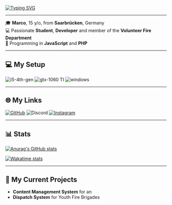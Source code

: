 [![Typing SVG](https://readme-typing-svg.herokuapp.com?size=30&duration=3500&color=3FC10D&lines=Hello%2C+I'm+Marco!;Student+%7C+Developer+%7C+Firefighter;Welcome+to+my+GitHub)](https://git.io/typing-svg)

---

🎓 **Marco**, 15 y/o, from **Saarbrücken**, Germany  
💻 Passionate **Student**, **Developer** and member of the **Volunteer Fire Department**  
🔧 Programming in **JavaScript** and **PHP**

---

## 💻 My Setup

![i5-4th-gen](https://img.shields.io/badge/Intel-Core%20i5%204th%20Gen-blue?style=for-the-badge&logo=intel&logoColor=white)
![gtx-1060 TI](https://img.shields.io/badge/NVIDIA-GTX%201060%20TI-green?style=for-the-badge&logo=nvidia&logoColor=white)
![windows](https://img.shields.io/badge/Windows_10-0078D6?style=for-the-badge&logo=windows&logoColor=white)

---

## 🌐 My Links

[![GitHub](https://img.shields.io/badge/GitHub-marxo112-000000?style=for-the-badge&logo=GitHub&logoColor=white)](https://github.com/marxo112)
![Discord](https://img.shields.io/badge/Discord-marxog-5865F2?style=for-the-badge&logo=discord&logoColor=white)
[![Instagram](https://img.shields.io/badge/Instagram-marxo.112-C13584?style=for-the-badge&logo=instagram&logoColor=white)](https://www.instagram.com/marxo.112/)

---

## 📊 Stats

[![Anurag's GitHub stats](https://github-readme-stats.vercel.app/api?username=marxo112&theme=radical&show_icons=true )](https://github.com/anuraghazra/github-readme-stats)

[![Wakatime stats](https://github-readme-stats.vercel.app/api/wakatime?username=marxo112&theme=radical)](https://github.com/anuraghazra/github-readme-stats)

---

## 🚀 My Current Projects

- **Content Management System** for an 
- **Dispatch System** for Youth Fire Brigades

